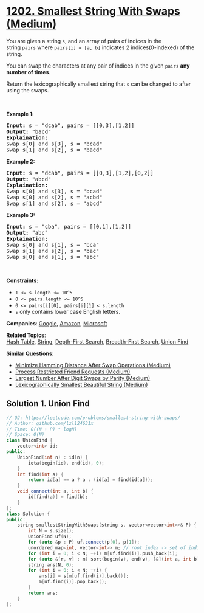 # [1202. Smallest String With Swaps (Medium)](https://leetcode.com/problems/smallest-string-with-swaps)

<p>You are given a string <code>s</code>, and an array of pairs of indices in the string&nbsp;<code>pairs</code>&nbsp;where&nbsp;<code>pairs[i] =&nbsp;[a, b]</code>&nbsp;indicates 2 indices(0-indexed) of the string.</p>

<p>You can&nbsp;swap the characters at any pair of indices in the given&nbsp;<code>pairs</code>&nbsp;<strong>any number of times</strong>.</p>

<p>Return the&nbsp;lexicographically smallest string that <code>s</code>&nbsp;can be changed to after using the swaps.</p>

<p>&nbsp;</p>
<p><strong class="example">Example 1:</strong></p>

<pre><strong>Input:</strong> s = "dcab", pairs = [[0,3],[1,2]]
<strong>Output:</strong> "bacd"
<strong>Explaination:</strong> 
Swap s[0] and s[3], s = "bcad"
Swap s[1] and s[2], s = "bacd"
</pre>

<p><strong class="example">Example 2:</strong></p>

<pre><strong>Input:</strong> s = "dcab", pairs = [[0,3],[1,2],[0,2]]
<strong>Output:</strong> "abcd"
<strong>Explaination: </strong>
Swap s[0] and s[3], s = "bcad"
Swap s[0] and s[2], s = "acbd"
Swap s[1] and s[2], s = "abcd"</pre>

<p><strong class="example">Example 3:</strong></p>

<pre><strong>Input:</strong> s = "cba", pairs = [[0,1],[1,2]]
<strong>Output:</strong> "abc"
<strong>Explaination: </strong>
Swap s[0] and s[1], s = "bca"
Swap s[1] and s[2], s = "bac"
Swap s[0] and s[1], s = "abc"
</pre>

<p>&nbsp;</p>
<p><strong>Constraints:</strong></p>

<ul>
	<li><code>1 &lt;= s.length &lt;= 10^5</code></li>
	<li><code>0 &lt;= pairs.length &lt;= 10^5</code></li>
	<li><code>0 &lt;= pairs[i][0], pairs[i][1] &lt;&nbsp;s.length</code></li>
	<li><code>s</code>&nbsp;only contains lower case English letters.</li>
</ul>


**Companies**:
[Google](https://leetcode.com/company/google), [Amazon](https://leetcode.com/company/amazon), [Microsoft](https://leetcode.com/company/microsoft)

**Related Topics**:  
[Hash Table](https://leetcode.com/tag/hash-table/), [String](https://leetcode.com/tag/string/), [Depth-First Search](https://leetcode.com/tag/depth-first-search/), [Breadth-First Search](https://leetcode.com/tag/breadth-first-search/), [Union Find](https://leetcode.com/tag/union-find/)

**Similar Questions**:
* [Minimize Hamming Distance After Swap Operations (Medium)](https://leetcode.com/problems/minimize-hamming-distance-after-swap-operations/)
* [Process Restricted Friend Requests (Medium)](https://leetcode.com/problems/process-restricted-friend-requests/)
* [Largest Number After Digit Swaps by Parity (Medium)](https://leetcode.com/problems/largest-number-after-digit-swaps-by-parity/)
* [Lexicographically Smallest Beautiful String (Medium)](https://leetcode.com/problems/lexicographically-smallest-beautiful-string/)

## Solution 1. Union Find

```cpp
// OJ: https://leetcode.com/problems/smallest-string-with-swaps/
// Author: github.com/lzl124631x
// Time: O((N + P) * logN)
// Space: O(N)
class UnionFind {
    vector<int> id;
public:
    UnionFind(int n) : id(n) {
        iota(begin(id), end(id), 0);
    }
    int find(int a) {
        return id[a] == a ? a : (id[a] = find(id[a]));
    }
    void connect(int a, int b) {
        id[find(a)] = find(b);
    }
};
class Solution {
public:
    string smallestStringWithSwaps(string s, vector<vector<int>>& P) {
        int N = s.size();
        UnionFind uf(N);
        for (auto &p : P) uf.connect(p[0], p[1]);
        unordered_map<int, vector<int>> m; // root index -> set of indices in the same group
        for (int i = 0; i < N; ++i) m[uf.find(i)].push_back(i);
        for (auto &[r, v] : m) sort(begin(v), end(v), [&](int a, int b) { return s[a] > s[b]; });
        string ans(N, 0);
        for (int i = 0; i < N; ++i) {
            ans[i] = s[m[uf.find(i)].back()];
            m[uf.find(i)].pop_back();
        }
        return ans;
    }
};
```